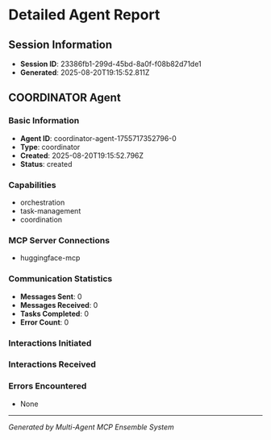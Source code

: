 # Detailed Agent Report

## Session Information
- **Session ID**: 23386fb1-299d-45bd-8a0f-f08b82d71de1
- **Generated**: 2025-08-20T19:15:52.811Z


## COORDINATOR Agent

### Basic Information
- **Agent ID**: coordinator-agent-1755717352796-0
- **Type**: coordinator
- **Created**: 2025-08-20T19:15:52.796Z
- **Status**: created

### Capabilities
- orchestration
- task-management
- coordination

### MCP Server Connections
- huggingface-mcp

### Communication Statistics
- **Messages Sent**: 0
- **Messages Received**: 0
- **Tasks Completed**: 0
- **Error Count**: 0

### Interactions Initiated


### Interactions Received


### Errors Encountered
- None

---


*Generated by Multi-Agent MCP Ensemble System*
